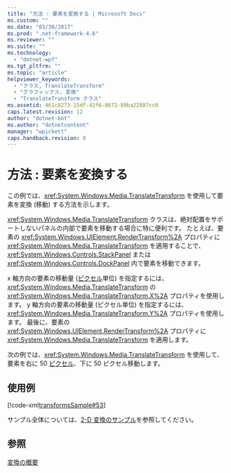 ```yaml
---
title: "方法 : 要素を変換する | Microsoft Docs"
ms.custom: ""
ms.date: "03/30/2017"
ms.prod: ".net-framework-4.6"
ms.reviewer: ""
ms.suite: ""
ms.technology: 
  - "dotnet-wpf"
ms.tgt_pltfrm: ""
ms.topic: "article"
helpviewer_keywords: 
  - "クラス, TranslateTransform"
  - "グラフィックス, 変換"
  - "TranslateTransform クラス"
ms.assetid: 461c8273-15df-42f6-8672-89ba22887cc0
caps.latest.revision: 12
author: "dotnet-bot"
ms.author: "dotnetcontent"
manager: "wpickett"
caps.handback.revision: 8
---
```

# 方法 : 要素を変換する
この例では、<xref:System.Windows.Media.TranslateTransform> を使用して要素を変換 \(移動\) する方法を示します。  
  
 <xref:System.Windows.Media.TranslateTransform> クラスは、絶対配置をサポートしないパネルの内部で要素を移動する場合に特に便利です。  たとえば、要素の <xref:System.Windows.UIElement.RenderTransform%2A> プロパティに <xref:System.Windows.Media.TranslateTransform> を適用することで、<xref:System.Windows.Controls.StackPanel> または <xref:System.Windows.Controls.DockPanel> 内で要素を移動できます。  
  
 x 軸方向の要素の移動量 \([ピクセル](GTMT)単位\) を指定するには、<xref:System.Windows.Media.TranslateTransform> の <xref:System.Windows.Media.TranslateTransform.X%2A> プロパティを使用します。  y 軸方向の要素の移動量 \(ピクセル単位\) を指定するには、<xref:System.Windows.Media.TranslateTransform.Y%2A> プロパティを使用します。  最後に、要素の <xref:System.Windows.UIElement.RenderTransform%2A> プロパティに <xref:System.Windows.Media.TranslateTransform> を適用します。  
  
 次の例では、<xref:System.Windows.Media.TranslateTransform> を使用して、要素を右に 50 [ピクセル](GTMT)、下に 50 ピクセル移動します。  
  
## 使用例  
 [!code-xml[transformsSample#53](../../../../samples/snippets/csharp/VS_Snippets_Wpf/transformsSample/CS/TranslateTransformExample.xaml#53)]  
  
 サンプル全体については、[2\-D 変換のサンプル](http://go.microsoft.com/fwlink/?LinkID=158252)を参照してください。  
  
## 参照  
 [変換の概要](../../../../docs/framework/wpf/graphics-multimedia/transforms-overview.md)